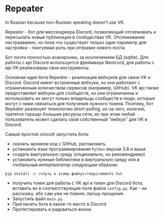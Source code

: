 # Repeater

In Russian because non-Russian speaking doesn't use VK.

Repeater - бот для мессенджера Discord, позволяющий отслеживать и пересылать новые публикации в сообществах VK. Отслеживание настраиваемо, но пока что существует только один параметр для настройки - пингуемая роль при отправке нового поста.

Бот почти полностью асинхронен, за исключением БД (sqlite). Для работы с api Discord используется фреймворк Nextcord, для работы с api VK реализованы свои инструменты.

Основная идея бота Repeater - реализация вебхуков для связи VK и Discord. Discord имеет встроенные вебхуки, но они работают с ограниченным количеством сервисов (например, GitHub). VK api также предоставляет вебхуки для сообществ, но они ограниченны и использовать их могут только владельцы сообществ и люди, которые могут с ними связаться для получения нужного токена. Поэтому, бот Repeater реализует технологию short-polling, из-за чего, конечно, тратятся гораздо большие ресурсы сети, но при этом любой пользователь может сделать свой собственный "вебхук" для VK в Discord.

Самый простой способ запустить бота:
- скачать архивом код с GitHub, распаковать
- установить язык программирования ```Python``` версии 3.8 и выше
- создать виртуальную среду (опционально, но рекомендуемо)
- установить нужные библиотеки в виртуальную среду или в глобальный интерпретатор следующим образом:
```
pip install -r /<путь к этому файлу>/requirements.txt
```
- получить токен для работы с VK api и токен для Discord бота, вставить их в соответствующие поля файла ```config.py```. Как - не расскажу, ибо сам уже не помню, прошу прощения.
- Запустить файл ```main.py```
- Пригласить бота в какое-то место в Discord
- Протестировать и радоваться жизни


